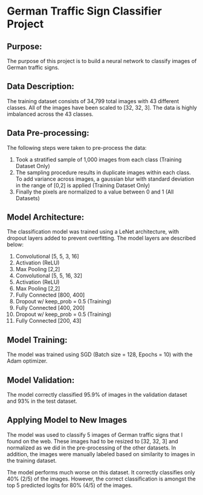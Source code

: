 # German Traffic Sign Classifier Project

## Purpose:
The purpose of this project is to build a neural network to classify images of German traffic signs.

## Data Description:
The training dataset consists of 34,799 total images with 43 different classes.  All of the images have been scaled to [32, 32, 3].  The data is highly imbalanced across the 43 classes.


## Data Pre-processing:
The following steps were taken to pre-process the data:

 1) Took a stratified sample of 1,000 images from each class (Training Dataset Only)
 2) The sampling procedure results in duplicate images within each class. To add variance across images, a gaussian blur with standard deviation in the range of [0,2] is applied (Training Dataset Only)
 3) Finally the pixels are normalized to a value between 0 and 1 (All Datasets)
 
 ## Model Architecture:
 The classification model was trained using a LeNet architecture, with dropout layers added to prevent overfitting.  The model layers are described below:
 
 1) Convolutional [5, 5, 3, 16]
 2) Activation (ReLU)
 3) Max Pooling [2,2]
 4) Convolutional [5, 5, 16, 32]
 5) Activation (ReLU)
 6) Max Pooling [2,2]
 7) Fully Connected [800, 400]
 8) Dropout w/ keep_prob = 0.5 (Training)
 9) Fully Connected [400, 200]
 10) Dropout w/ keep_prob = 0.5 (Training)
 11) Fully Connected [200, 43]
 
 ## Model Training:
 The model was trained using SGD (Batch size = 128, Epochs = 10) with the Adam optimizer.
 
 ## Model Validation:
 The model correctly classified 95.9% of images in the validation dataset and 93% in the test dataset.
 
 ## Applying Model to New Images
 The model was used to classify 5 images of German traffic signs that I found on the web.  These images had to be resized to [32, 32, 3] and normalized as we did in the pre-processing of the other datasets.  In addition, the images were manually labeled based on similarity to images in the training dataset.
 
 The model performs much worse on this dataset.  It correctly classifies only 40% (2/5) of the images.  However, the correct classification is amongst the top 5 predicted logits for 80% (4/5) of the images.
 
 
 


